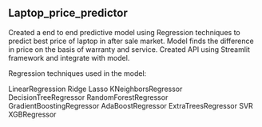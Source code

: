 ## Laptop_price_predictor
Created a end to end  predictive model using Regression techniques to predict best price of laptop in after sale market.
Model finds the difference in price on the basis of warranty and service.
Created API using Streamlit framework and integrate with model.

Regression techniques used in the model:

LinearRegression
Ridge
Lasso 
KNeighborsRegressor
DecisionTreeRegressor
RandomForestRegressor
GradientBoostingRegressor
AdaBoostRegressor
ExtraTreesRegressor
SVR
XGBRegressor

